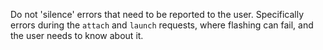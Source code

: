 Do not 'silence' errors that need to be reported to the user. Specifically errors during the `attach` and `launch` requests, where flashing can fail, and the user needs to know about it.